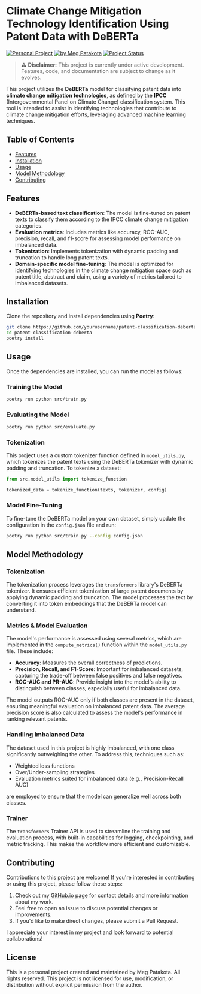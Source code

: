 # Climate Change Mitigation Technology Identification Using Patent Data with DeBERTa

[![Personal Project](https://img.shields.io/badge/Project-Personal-green)](https://meg-patakota.github.io)
[![by Meg Patakota](https://img.shields.io/badge/by-Meg%20Patakota-blue)](https://meg-patakota.github.io)
[![Project Status](https://img.shields.io/badge/Status-In%20Development-orange)](https://github.com/yourusername/patent-classification-deberta)

> ⚠️ **Disclaimer:** This project is currently under active development. Features, code, and documentation are subject to change as it evolves.

This project utilizes the **DeBERTa** model for classifying patent data into **climate change mitigation technologies**, as defined by the **IPCC** (Intergovernmental Panel on Climate Change) classification system. This tool is intended to assist in identifying technologies that contribute to climate change mitigation efforts, leveraging advanced machine learning techniques.

## Table of Contents
- [Features](#features)
- [Installation](#installation)
- [Usage](#usage)
- [Model Methodology](#model-methodology)
- [Contributing](#contributing)

## Features

- **DeBERTa-based text classification**: The model is fine-tuned on patent texts to classify them according to the IPCC climate change mitigation categories.
- **Evaluation metrics**: Includes metrics like accuracy, ROC-AUC, precision, recall, and f1-score for assessing model performance on imbalanced data.
- **Tokenization**: Implements tokenization with dynamic padding and truncation to handle long patent texts.
- **Domain-specific model fine-tuning**: The model is optimized for identifying technologies in the climate change mitigation space such as patent title, abstract and claim, using a variety of metrics tailored to imbalanced datasets.

## Installation

Clone the repository and install dependencies using **Poetry**:

```bash
git clone https://github.com/yourusername/patent-classification-deberta.git
cd patent-classification-deberta
poetry install
```

## Usage

Once the dependencies are installed, you can run the model as follows:

### Training the Model

```bash
poetry run python src/train.py
```

### Evaluating the Model

```bash
poetry run python src/evaluate.py
```

### Tokenization

This project uses a custom tokenizer function defined in `model_utils.py`, which tokenizes the patent texts using the DeBERTa tokenizer with dynamic padding and truncation. To tokenize a dataset:

```python
from src.model_utils import tokenize_function

tokenized_data = tokenize_function(texts, tokenizer, config)
```

### Model Fine-Tuning

To fine-tune the DeBERTa model on your own dataset, simply update the configuration in the `config.json` file and run:

```bash
poetry run python src/train.py --config config.json
```

## Model Methodology

### Tokenization

The tokenization process leverages the `transformers` library's DeBERTa tokenizer. It ensures efficient tokenization of large patent documents by applying dynamic padding and truncation. The model processes the text by converting it into token embeddings that the DeBERTa model can understand.

### Metrics & Model Evaluation

The model's performance is assessed using several metrics, which are implemented in the `compute_metrics()` function within the `model_utils.py` file. These include:
- **Accuracy**: Measures the overall correctness of predictions.
- **Precision, Recall, and F1-Score**: Important for imbalanced datasets, capturing the trade-off between false positives and false negatives.
- **ROC-AUC and PR-AUC**: Provide insight into the model's ability to distinguish between classes, especially useful for imbalanced data.

The model outputs ROC-AUC only if both classes are present in the dataset, ensuring meaningful evaluation on imbalanced patent data. The average precision score is also calculated to assess the model's performance in ranking relevant patents.

### Handling Imbalanced Data

The dataset used in this project is highly imbalanced, with one class significantly outweighing the other. To address this, techniques such as:
- Weighted loss functions
- Over/Under-sampling strategies
- Evaluation metrics suited for imbalanced data (e.g., Precision-Recall AUC)

are employed to ensure that the model can generalize well across both classes.

### Trainer

The `transformers` Trainer API is used to streamline the training and evaluation process, with built-in capabilities for logging, checkpointing, and metric tracking. This makes the workflow more efficient and customizable.

## Contributing

Contributions to this project are welcome! If you're interested in contributing or using this project, please follow these steps:

1. Check out my [GitHub.io page](https://meg-patakota.github.io) for contact details and more information about my work.
2. Feel free to open an issue to discuss potential changes or improvements.
3. If you'd like to make direct changes, please submit a Pull Request.

I appreciate your interest in my project and look forward to potential collaborations!

## License

This is a personal project created and maintained by Meg Patakota. All rights reserved. This project is not licensed for use, modification, or distribution without explicit permission from the author.
